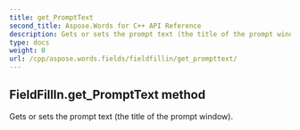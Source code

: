 ```yaml
---
title: get_PromptText
second_title: Aspose.Words for C++ API Reference
description: Gets or sets the prompt text (the title of the prompt window). 
type: docs
weight: 0
url: /cpp/aspose.words.fields/fieldfillin/get_prompttext/
---
```

## FieldFillIn.get_PromptText method


Gets or sets the prompt text (the title of the prompt window).

